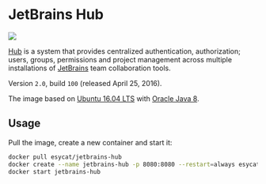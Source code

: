 # JetBrains Hub
[![](https://badge.imagelayers.io/esycat/jetbrains-hub:latest.svg)](https://imagelayers.io/?images=esycat/jetbrains-hub:latest 'Get your own badge on imagelayers.io')

[Hub](https://jetbrains.com/hub/) is a system that provides centralized authentication, authorization; users, groups, permissions and project management across multiple installations of [JetBrains](https://jetbrains.com/) team collaboration tools.

Version `2.0`, build `100` (released April 25, 2016).

The image based on [Ubuntu 16.04 LTS](https://registry.hub.docker.com/u/esycat/java/) with [Oracle Java 8](https://registry.hub.docker.com/u/esycat/java/).

## Usage

Pull the image, create a new container and start it:

```bash
docker pull esycat/jetbrains-hub
docker create --name jetbrains-hub -p 8080:8080 --restart=always esycat/jetbrains-hub
docker start jetbrains-hub
```
